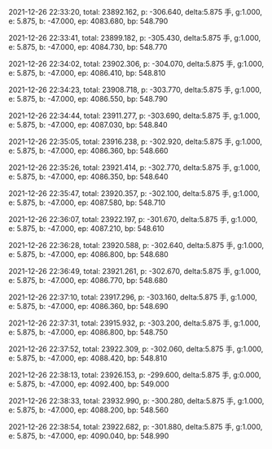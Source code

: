 2021-12-26 22:33:20, total: 23892.162, p: -306.640, delta:5.875 手, g:1.000, e: 5.875, b: -47.000, ep: 4083.680, bp: 548.790

2021-12-26 22:33:41, total: 23899.182, p: -305.430, delta:5.875 手, g:1.000, e: 5.875, b: -47.000, ep: 4084.730, bp: 548.770

2021-12-26 22:34:02, total: 23902.306, p: -304.070, delta:5.875 手, g:1.000, e: 5.875, b: -47.000, ep: 4086.410, bp: 548.810

2021-12-26 22:34:23, total: 23908.718, p: -303.770, delta:5.875 手, g:1.000, e: 5.875, b: -47.000, ep: 4086.550, bp: 548.790

2021-12-26 22:34:44, total: 23911.277, p: -303.690, delta:5.875 手, g:1.000, e: 5.875, b: -47.000, ep: 4087.030, bp: 548.840

2021-12-26 22:35:05, total: 23916.238, p: -302.920, delta:5.875 手, g:1.000, e: 5.875, b: -47.000, ep: 4086.360, bp: 548.660

2021-12-26 22:35:26, total: 23921.414, p: -302.770, delta:5.875 手, g:1.000, e: 5.875, b: -47.000, ep: 4086.350, bp: 548.640

2021-12-26 22:35:47, total: 23920.357, p: -302.100, delta:5.875 手, g:1.000, e: 5.875, b: -47.000, ep: 4087.580, bp: 548.710

2021-12-26 22:36:07, total: 23922.197, p: -301.670, delta:5.875 手, g:1.000, e: 5.875, b: -47.000, ep: 4087.210, bp: 548.610

2021-12-26 22:36:28, total: 23920.588, p: -302.640, delta:5.875 手, g:1.000, e: 5.875, b: -47.000, ep: 4086.800, bp: 548.680

2021-12-26 22:36:49, total: 23921.261, p: -302.670, delta:5.875 手, g:1.000, e: 5.875, b: -47.000, ep: 4086.770, bp: 548.680

2021-12-26 22:37:10, total: 23917.296, p: -303.160, delta:5.875 手, g:1.000, e: 5.875, b: -47.000, ep: 4086.360, bp: 548.690

2021-12-26 22:37:31, total: 23915.932, p: -303.200, delta:5.875 手, g:1.000, e: 5.875, b: -47.000, ep: 4086.800, bp: 548.750

2021-12-26 22:37:52, total: 23922.309, p: -302.060, delta:5.875 手, g:1.000, e: 5.875, b: -47.000, ep: 4088.420, bp: 548.810

2021-12-26 22:38:13, total: 23926.153, p: -299.600, delta:5.875 手, g:0.000, e: 5.875, b: -47.000, ep: 4092.400, bp: 549.000

2021-12-26 22:38:33, total: 23932.990, p: -300.280, delta:5.875 手, g:1.000, e: 5.875, b: -47.000, ep: 4088.200, bp: 548.560

2021-12-26 22:38:54, total: 23922.682, p: -301.880, delta:5.875 手, g:1.000, e: 5.875, b: -47.000, ep: 4090.040, bp: 548.990